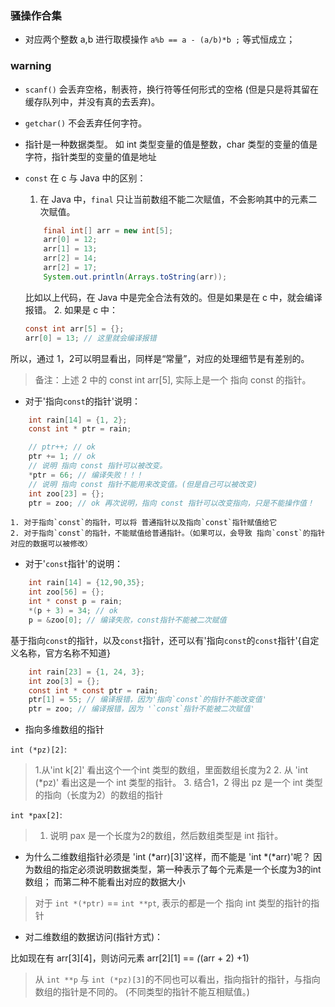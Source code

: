 ### 骚操作合集

* 对应两个整数 a,b 进行取模操作 `a%b == a - (a/b)*b ;` 等式恒成立；


### warning

* `scanf()` 会丢弃空格，制表符，换行符等任何形式的空格
(但是只是将其留在缓存队列中，并没有真的去丢弃)。

* `getchar()` 不会丢弃任何字符。

* 指针是一种数据类型。
如 int 类型变量的值是整数，char 类型的变量的值是字符，指针类型的变量的值是地址

* `const` 在 c 与 Java 中的区别：
    1. 在 Java 中，`final` 只让当前数组不能二次赋值，不会影响其中的元素二次赋值。
    ```java
        final int[] arr = new int[5];
        arr[0] = 12;
        arr[1] = 13;
        arr[2] = 14;
        arr[2] = 17;
        System.out.println(Arrays.toString(arr));
    ```
    比如以上代码，在 Java 中是完全合法有效的。但是如果是在 c 中，就会编译报错。
    2. 如果是 c 中：
    ```c
    const int arr[5] = {};
    arr[0] = 13; // 这里就会编译报错
    ```
所以，通过 1，2可以明显看出，同样是“常量”，对应的处理细节是有差别的。

> 备注：上述 2 中的 const int arr[5], 实际上是一个 指向 const 的指针。

*  对于'指向`const`的指针'说明：

```c
    int rain[14] = {1, 2};
    const int * ptr = rain;

    // ptr++; // ok
    ptr += 1; // ok
    // 说明 指向 const 指针可以被改变。
    *ptr = 66; // 编译失败！！！
    // 说明 指向 const 指针不能用来改变值。(但是自己可以被改变)
    int zoo[23] = {};
    ptr = zoo; // ok 再次说明，指向 const 指针可以改变指向，只是不能操作值！
```
    1. 对于指向`const`的指针，可以将 普通指针以及指向`const`指针赋值给它
    2. 对于指向`const`的指针，不能赋值给普通指针。（如果可以，会导致 指向`const`的指针对应的数据可以被修改）

* 对于'`const`指针'的说明：

```c
    int rain[14] = {12,90,35};
    int zoo[56] = {};
    int * const p = rain;
    *(p + 3) = 34; // ok
    p = &zoo[0]; // 编译失败，const指针不能被二次赋值
```
基于指向`const`的指针，以及`const`指针，还可以有'指向`const`的`const`指针'{自定义名称，官方名称不知道}

```c
    int rain[23] = {1, 24, 3};
    int zoo[3] = {};
    const int * const ptr = rain;
    ptr[1] = 55; // 编译报错，因为'指向`const`的指针不能改变值'
    ptr = zoo; // 编译报错，因为 '`const`指针不能被二次赋值'
```

* 指向多维数组的指针

`int (*pz)[2]`:
> 1.从'int k[2]' 看出这个一个int 类型的数组，里面数组长度为2
> 2. 从 'int (*pz)' 看出这是一个 int 类型的指针。
> 3. 结合1，2 得出 pz 是一个 int 类型的指向（长度为2）的数组的指针

`int *pax[2]`:
> 1. 说明 pax 是一个长度为2的数组，然后数组类型是 int 指针。

* 为什么二维数组指针必须是 'int (*arr)[3]'这样，而不能是 'int *(*arr)'呢？
因为数组的指定必须说明数据类型，第一种表示了每个元素是一个长度为3的int 数组；
而第二种不能看出对应的数据大小
> 对于 `int *(*ptr)` == `int **pt`, 表示的都是一个 指向 int 类型的指针的指针
* 对二维数组的数据访问(指针方式)：

比如现在有 arr[3][4]，则访问元素 arr[2][1] == *(*(arr + 2) +1)


> 从 `int **p` 与 `int (*pz)[3]`的不同也可以看出，指向指针的指针，与指向数组的指针是不同的。
> (不同类型的指针不能互相赋值。)
